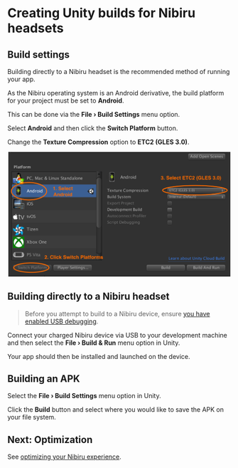 # Creating Unity builds for Nibiru headsets

## Build settings

Building directly to a Nibiru headset is the recommended method of running your app.

As the Nibiru operating system is an Android derivative, the build platform for your project must be set to **Android**.

This can be done via the **File › Build Settings** menu option.

Select **Android** and then click the **Switch Platform** button.

Change the **Texture Compression** option to **ETC2 (GLES 3.0)**.

<p align="center">
  <img alt="Switch platforms to Android" width="500px" src="assets/ChangeTextureCompressionImage.png">
</p>

## Building directly to a Nibiru headset

> Before you attempt to build to a Nibiru device, ensure [you have enabled USB debugging](/docs/nibiru-developer-mode-usb-debugging.md).

Connect your charged Nibiru device via USB to your development machine and then select the **File › Build & Run** menu option in Unity.

Your app should then be installed and launched on the device.

## Building an APK

Select the **File › Build Settings** menu option in Unity.

Click the **Build** button and select where you would like to save the APK on your file system.

## Next: Optimization

See [optimizing your Nibiru experience](/docs/optimizing-nibiru-experiences.md).
